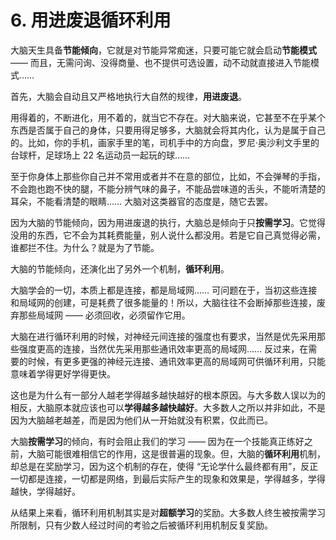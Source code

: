 # 6. 用进废退循环利用

大脑天生具备**节能倾向**，它就是对节能异常痴迷，只要可能它就会启动**节能模式** —— 而且，无需问询、没得商量、也不提供可选设置，动不动就直接进入节能模式……

首先，大脑会自动且又严格地执行大自然的规律，**用进废退**。

用得着的，不断进化，用不着的，就当它不存在。对大脑来说，它甚至不在乎某个东西是否属于自己的身体，只要用得足够多，大脑就会将其内化，认为是属于自己的。比如，你的手机，画家手里的笔，司机手中的方向盘，罗尼·奥沙利文手里的台球杆，足球场上 22 名运动员一起玩的球……

至于你身体上那些你自己并不常用或者并不在意的部位，比如，不会弹琴的手指，不会跑也跑不快的腿，不能分辨气味的鼻子，不能品尝味道的舌头，不能听清楚的耳朵，不能看清楚的眼睛…… 大脑对这类器官的态度是，随它去罢。

因为大脑的节能倾向，因为用进废退的执行，大脑总是倾向于只**按需学习**。它觉得没用的东西，它不会为其耗费能量，别人说什么都没用。若是它自己真觉得必需，谁都拦不住。为什么？就是为了节能。

大脑的节能倾向，还演化出了另外一个机制，**循环利用**。

大脑学会的一切，本质上都是连接，都是局域网…… 可问题在于，当初这些连接和局域网的创建，可是耗费了很多能量的！所以，大脑往往不会断掉那些连接，废弃那些局域网 —— 必须回收，必须留作它用。

大脑在进行循环利用的时候，对神经元间连接的强度也有要求，当然是优先采用那些强度更高的连接，当然优先采用那些通讯效率更高的局域网…… 反过来，在需要的时候，有更多更强的神经元连接、通讯效率更高的局域网可供循环利用，只能意味着学得更好学得更快。

这也是为什么有一部分人越老学得越多越快越好的根本原因。与大多数人误以为的相反，大脑原本就应该也可以**学得越多越快越好**。大多数人之所以并非如此，不是因为大脑越老越差，而是因为他们从一开始就没有积累，仅此而已。

大脑**按需学习**的倾向，有时会阻止我们的学习 —— 因为在一个技能真正练好之前，大脑可能很难相信它的作用，这是很普遍的现象。但，大脑的**循环利用**机制，却总是在奖励学习，因为这个机制的存在，使得 “无论学什么最终都有用”，反正一切都是连接，一切都是网络，到最后实际产生的现象和效果是，学得越多，学得越快，学得越好。

从结果上来看，循环利用机制其实是对**超额学习**的奖励。大多数人终生被按需学习所限制，只有少数人经过时间的考验之后被循环利用机制反复奖励。